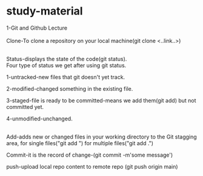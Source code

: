 # study-material
1-Git and Github Lecture
<br></br>
Clone-To clone a repository on your local machine(git clone <..link..>)
<br></br>


Status-displays the state of the code(git status).  
Four type of status we get after using git status.  

1-untracked-new files that git doesn't yet track.  

2-modified-changed something in the existing file.  

3-staged-file is ready to be committed-means we add them(git add) but not committed yet.

4-unmodified-unchanged.
<br></br>

Add-adds new or changed files in your working directory to the Git stagging area, for single files("git add <fileName>") for multiple files("git add .")  


Commit-it is the record of change-(git commit -m'some message')  


push-upload local repo content to remote repo (git push origin main)